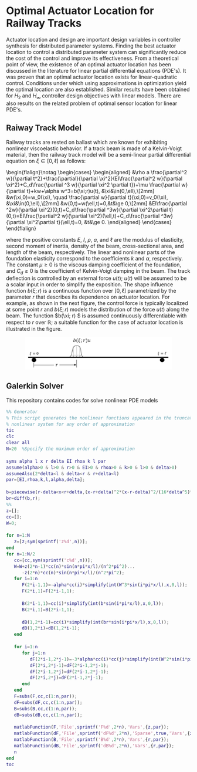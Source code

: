 # Optimal Actuator Location for Railway Tracks
Actuator location and design are important design variables  in controller synthesis for distributed parameter systems. Finding the best actuator location to control a distributed parameter system can significantly reduce the cost of the control and improve  its effectiveness. From a theoretical point of view, the existence of an optimal actuator location has been discussed in the literature for linear partial differential equations (PDE's). It was proven that an optimal actuator location exists for linear-quadratic control.  Conditions under which using approximations in optimization yield the optimal location are also established.
 Similar results have been obtained for $H_2$ and $H_\infty$ controller design objectives with linear models. There are also results on the related problem of optimal sensor location for linear PDE's.



## Raiway Track Model
Railway tracks are rested on ballast which are known for exhibiting nonlinear viscoelastic behavior. If a track beam is made of a Kelvin-Voigt material, then the railway track model will be a semi-linear partial differential equation on $\xi\in [0,\ell]$ as follows:

\begin{flalign}\notag
\begin{cases}
\begin{aligned}
&\rho a \frac{\partial^2 w}{\partial t^2}+\frac{\partial}{\partial \xi^2}(EI\frac{\partial^2 w}{\partial \xi^2}+C_d\frac{\partial ^3 w}{\partial \xi^2 \partial t})+\mu \frac{\partial w}{\partial t}+kw+\alpha w^3=b(\xi;r)u(t), &\xi&\in(0,\ell),\\[2mm]
&w(\xi,0)=w_0(\xi), \quad \frac{\partial w}{\partial t}(\xi,0)=v_0(\xi), &\xi&\in(0,\ell),\\[2mm]
&w(0,t)=w(\ell,t)=0,&t&\ge 0,\\[2mm]
&EI\frac{\partial ^2w}{\partial \xi^2}(0,t)+C_d\frac{\partial ^3w}{\partial \xi^2\partial t}(0,t)=EI\frac{\partial^2 w}{\partial \xi^2}(\ell,t)+C_d\frac{\partial ^3w}{\partial \xi^2\partial t}(\ell,t)=0, &t&\ge 0.
\end{aligned}
\end{cases}
\end{flalign}

where the positive constants $E$, $I$, $\rho$, $a$, and $\ell$ are the modulus of elasticity, second moment of inertia, density of the beam, cross-sectional area, and length of the beam, respectively. The linear and nonlinear parts of the foundation elasticity correspond to the coefficients $k$ and $\alpha$, respectively. The constant $\mu\ge 0$ is the viscous damping coefficient of the foundation, and $C_d\ge 0$ is the coefficient of Kelvin-Voigt damping in the beam.
The track deflection is controlled by an external force  $u(t)$;  $u(t)$  will  be
assumed to be a scalar input in order to simplify the exposition. The shape influence function $b(\xi;r)$ is a continuous function over $[0,\ell]$ parametrized by the parameter $r$ that describes its dependence on actuator location. For example, as shown in the next figure, the control force is typically localized at some point $r$ and $b(\xi;r)$ models the distribution of the force $u(t)$ along the beam. The
function $b(\xi;  r) $  is assumed continuously differentiable with respect to $r$ over $\mathbb{R}$; a suitable function for the case of actuator location is illustrated in the figure.

<p align="center">
<img src="figs/Beam-schematic-2.JPG" width="400" />
</p>






## Galerkin Solver
This repository contains codes for solve nonlinear PDE models

```Matlab
%% Generator
% This script generates the nonlinear functions appeared in the truncated
% nonlinear system for any order of approximation
tic
clc
clear all
N=20  %Specify the maximum order of approximation

syms alpha l x r delta EI rhoa k l par
assume(alpha>0 & l>0 & r>0 & EI>0 & rhoa>0 & k>0 & l>0 & delta>0)
assumeAlso(2*delta<l & delta<r & r+delta<l)
par=[EI,rhoa,k,l,alpha,delta];

b=piecewise(r-delta<x<r+delta,(x-r+delta)^2*(x-r-delta)^2/(16*delta^5)*15,0);
br=diff(b,r);
%%
z=[];
cc=[];
W=0;

for n=1:N
   z=[z;sym(sprintf('z%d',n))];
end
for n=1:N/2
   cc=[cc,sym(sprintf('c%d',n))];
   W=W+z(2*n-1)*cc(n)*sin(n*pi*x/l)/(n^2*pi^2)...
      -z(2*n)*cc(n)*sin(n*pi*x/l)/(n^2*pi^2);
   for i=1:n
      F(2*i-1,1)=-alpha*cc(i)*simplify(int(W^3*sin(i*pi*x/l),x,0,l));
      F(2*i,1)=F(2*i-1,1);
      
      B(2*i-1,1)=cc(i)*simplify(int(b*sin(i*pi*x/l),x,0,l));
      B(2*i,1)=B(2*i-1,1);
      
      dB(1,2*i-1)=cc(i)*simplify(int(br*sin(i*pi*x/l),x,0,l));
      dB(1,2*i)=dB(1,2*i-1);
   end
   
   for i=1:n
      for j=1:n
         dF(2*i-1,2*j-1)=-3*alpha*cc(i)*cc(j)*simplify(int(W^2*sin(i*pi*x/l)*sin(j*pi*x/l),x,0,l));
         dF(2*i,2*j-1)=dF(2*i-1,2*j-1);
         dF(2*i-1,2*j)=dF(2*i-1,2*j-1);
         dF(2*i,2*j)=dF(2*i-1,2*j-1);
      end
   end
   F=subs(F,cc,c(1:n,par));
   dF=subs(dF,cc,c(1:n,par));
   B=subs(B,cc,c(1:n,par));
   dB=subs(dB,cc,c(1:n,par));
   
   matlabFunction(F,'File',sprintf('F%d',2*n),'Vars',{z,par});
   matlabFunction(dF,'File',sprintf('dF%d',2*n),'Sparse',true,'Vars',{z,par});
   matlabFunction(B,'File',sprintf('B%d',2*n),'Vars',{r,par});
   matlabFunction(dB,'File',sprintf('dB%d',2*n),'Vars',{r,par});
   n
end
toc
```
